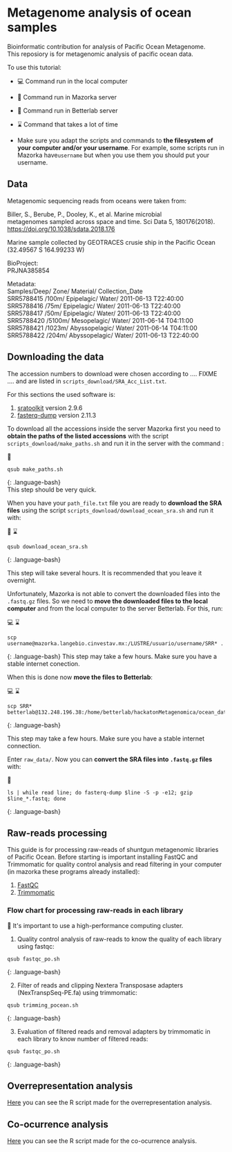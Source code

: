 # Metagenome analysis of ocean samples

Bioinformatic contribution for analysis of Pacific Ocean Metagenome.  
This reposiory is for metagenomic analysis of pacific ocean data.  

To use this tutorial:
- :computer: Command run in the local computer
- :corn: Command run in Mazorka server
- :microscope: Command run in Betterlab server
- :hourglass: Command that takes a lot of time

- Make sure you adapt the scripts and commands to **the filesystem of your computer and/or your username**. 
For example, some scripts run in Mazorka have`username` but when you use them you should put your username.

## Data

Metagenomic sequencing reads from oceans were taken from:

Biller, S., Berube, P., Dooley, K., et al. Marine microbial  
metagenomes sampled across space and time. Sci Data 5, 180176(2018).  
https://doi.org/10.1038/sdata.2018.176  

Marine sample collected by GEOTRACES crusie ship in the Pacific Ocean (32.49567 S 164.99233 W)  

BioProject:  
PRJNA385854  

Metadata:  
Samples/Deep/ Zone/ Material/ Collection_Date  
SRR5788415 /100m/  Epipelagic/    Water/     2011-06-13 T22:40:00  
SRR5788416  /75m/   Epipelagic/    Water/     2011-06-13 T22:40:00  
SRR5788417 /50m/   Epipelagic/    Water/     2011-06-13 T22:40:00  
SRR5788420  /5100m/ Mesopelagic/   Water/     2011-06-14 T04:11:00  
SRR5788421  /1023m/ Abyssopelagic/ Water/     2011-06-14 T04:11:00  
SRR5788422  /204m/  Abyssopelagic/ Water/     2011-06-13 T22:40:00  

## Downloading the data

The accession numbers to download were chosen according to .... FIXME .... and 
are listed in `scripts_download/SRA_Acc_List.txt`. 

For this sections the used software is:  
1. [sratoolkit](https://github.com/ncbi/sra-tools) version 2.9.6  
2. [fasterq-dump](https://github.com/ncbi/sra-tools/wiki/HowTo:-fasterq-dump) version 2.11.3  

To download all the accessions inside the server Mazorka first you need to **obtain the paths
 of the listed accessions** with the script `scripts_download/make_paths.sh` and run it in the server
 with the command :

:corn:
~~~
qsub make_paths.sh
~~~
{: .language-bash}  
This step should be very quick.

When you have your `path_file.txt` file you are ready to **download the SRA files** using the script
`scripts_download/download_ocean_sra.sh` and run it with:

:corn: :hourglass:
~~~
qsub download_ocean_sra.sh
~~~
{: .language-bash}  

This step will take several hours. It is recommended that you leave it overnight.

Unfortunately, Mazorka is not able to convert the downloaded files into the `.fastq.gz` files.
So we need to **move the downloaded files to the local computer** and from the local computer to
 the server Betterlab. For this, run:

:computer: :hourglass:
~~~
scp username@mazorka.langebio.cinvestav.mx:/LUSTRE/usuario/username/SRR* .
~~~
{: .language-bash}
This step may take a few hours. Make sure you have a stable internet conection.

When this is done now **move the files to Betterlab**:

:computer: :hourglass:
~~~
scp SRR* betterlab@132.248.196.38:/home/betterlab/hackatonMetagenomica/ocean_data/raw_data/
~~~
{: .language-bash}  

This step may take a few hours. Make sure you have a stable internet connection.

Enter `raw_data/`. Now you can **convert the SRA files into `.fastq.gz` files** with:

:microscope:
~~~
ls | while read line; do fasterq-dump $line -S -p -e12; gzip $line_*.fastq; done
~~~
{: .language-bash}

## Raw-reads processing
This guide is for processing raw-reads of shuntgun metagenomic libraries of Pacific Ocean.
Before starting is important installing FastQC and Trimmomatic for quality control analysis and read filtering in your computer (in mazorka these programs already installed):

1. [FastQC](https://github.com/s-andrews/FastQC/blob/master/INSTALL.txt)
2. [Trimmomatic](http://www.usadellab.org/cms/?page=trimmomatic)


### Flow chart for processing raw-reads in each library
:corn:
It's important to use a high-performance computing cluster.

1. Quality control analysis of raw-reads to know the quality of each library using fastqc:
~~~
qsub fastqc_po.sh
~~~
{: .language-bash}  

2. Filter of reads and clipping Nextera Transposase adapters (NexTranspSeq-PE.fa) using trimmomatic:
~~~
qsub trimming_pocean.sh
~~~
{: .language-bash}
  
3. Evaluation of filtered reads and removal adapters by trimmomatic in each library to know number of filtered reads: 
~~~
qsub fastqc_po.sh
~~~
{: .language-bash}
  
## Overrepresentation analysis
[Here](https://orlanc.github.io/pocean_metagenome/Overrepresentation_analysis/overrepresentation_analysis.html) you
can see the R script made for the overrepresentation analysis. 

## Co-ocurrence analysis

[Here](https://orlanc.github.io/pocean_metagenome/Co-ocurrence_analysis/coocurrence.html) you can see the R script made for the co-ocurrence analysis.

